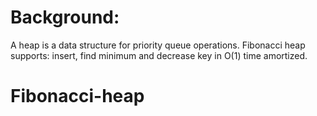 # Background:
A heap is a data structure for priority queue operations. Fibonacci heap supports: insert, find minimum and decrease key in O(1) time amortized.  

# Fibonacci-heap
